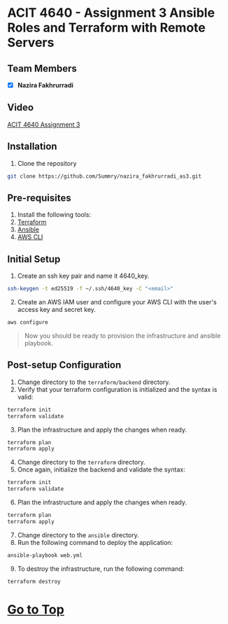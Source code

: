 # ACIT 4640 - Assignment 3 Ansible Roles and Terraform with Remote Servers

## Team Members

- [x] **Nazira Fakhrurradi**

## Video 

[ACIT 4640 Assignment 3](https://youtu.be/5WQqUbyt0gQ)

## Installation

1. Clone the repository

```bash
git clone https://github.com/Summry/nazira_fakhrurradi_as3.git
```

## Pre-requisites

1. Install the following tools:
2. [Terraform](https://learn.hashicorp.com/tutorials/terraform/install-cli)
3. [Ansible](https://docs.ansible.com/ansible/latest/installation_guide/intro_installation.html)
4. [AWS CLI](https://docs.aws.amazon.com/cli/latest/userguide/install-cliv2.html)

## Initial Setup

1. Create an ssh key pair and name it 4640_key.

```bash
ssh-keygen -t ed25519 -f ~/.ssh/4640_key -C "<email>"
```

2. Create an AWS IAM user and configure your AWS CLI with the user's access key and secret key.

```bash
aws configure
```

> Now you should be ready to provision the infrastructure and ansible playbook.

## Post-setup Configuration

1. Change directory to the `terraform/backend` directory.
2. Verify that your terraform configuration is initialized and the syntax is valid:

```bash
terraform init
terraform validate
```

3. Plan the infrastructure and apply the changes when ready.

```bash
terraform plan
terraform apply
```

4. Change directory to the `terraform` directory.
5. Once again, initialize the backend and validate the syntax:

```bash
terraform init
terraform validate
```

6. Plan the infrastructure and apply the changes when ready.

```bash
terraform plan
terraform apply
```

7. Change directory to the `ansible` directory.
8. Run the following command to deploy the application:

```bash
ansible-playbook web.yml
```

9. To destroy the infrastructure, run the following command:

```bash
terraform destroy
```

# [Go to Top](#acit-4640---assignment-3-ansible-roles-and-terraform-with-remote-servers)
